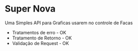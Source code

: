 # Super Nova

<p> Uma Simples API para Graficas usarem no controle de Facas </p>

<ul>
  <li>Tratamentos de erro - OK</li>
  <li>Tratamento de Retorno - OK</li>
  <li>Validação de Request - OK</li>
<ul>

